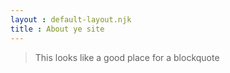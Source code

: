 ```yaml
---
layout : default-layout.njk
title : About ye site
---
```



> This looks like a good place for a blockquote